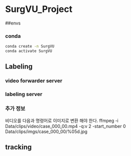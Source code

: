 # SurgVU_Project

##envs
### conda
```bash
conda create -n SurgVU
conda activate SurgVU
```

## Labeling

### video forwarder server

### labeling server

### 추가 정보
비디오를 다음과 명령어로 이미지로 변환 해야 한다.
    ffmpeg -i Data/clips/video/case_000_00.mp4 -q:v 2 -start_number 0 Data/clips/imgs/case_000_00/%05d.jpg

## tracking